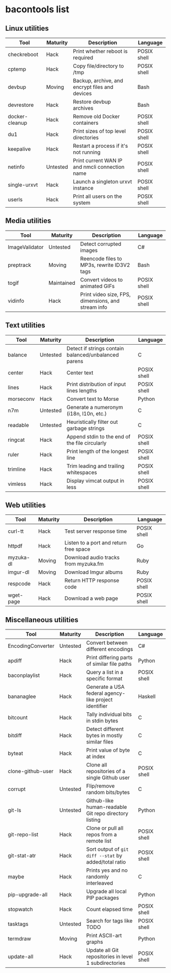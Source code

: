 bacontools list
===============

Linux utilities
---------------
| Tool           | Maturity | Description                                    | Language    |
|----------------|----------|------------------------------------------------|-------------|
| checkreboot    | Hack     | Print whether reboot is required               | POSIX shell |
| cptemp         | Hack     | Copy file/directory to /tmp                    | POSIX shell |
| devbup         | Moving   | Backup, archive, and encrypt files and devices | Bash        |
| devrestore     | Hack     | Restore devbup archives                        | Bash        |
| docker-cleanup | Hack     | Remove old Docker containers                   | POSIX shell |
| du1            | Hack     | Print sizes of top level directories           | POSIX shell |
| keepalive      | Hack     | Restart a process if it's not running          | POSIX shell |
| netinfo        | Untested | Print current WAN IP and nmcli connection name | POSIX shell |
| single-urxvt   | Hack     | Launch a singleton urxvt instance              | POSIX shell |
| userls         | Hack     | Print all users on the system                  | POSIX shell |

Media utilities
---------------
| Tool           | Maturity   | Description                                        | Language    |
|----------------|------------|----------------------------------------------------|-------------|
| ImageValidator | Untested   | Detect corrupted images                            | C#          |
| preptrack      | Moving     | Reencode files to MP3s, rewrite ID3V2 tags         | Bash        |
| togif          | Maintained | Convert videos to animated GIFs                    | POSIX shell |
| vidinfo        | Hack       | Print video size, FPS, dimensions, and stream info | POSIX shell |

Text utilities
--------------
| Tool      | Maturity | Description                                          | Language    |
|-----------|----------|------------------------------------------------------|-------------|
| balance   | Untested | Detect if strings contain balanced/unbalanced parens | C           |
| center    | Hack     | Center text                                          | POSIX shell |
| lines     | Hack     | Print distribution of input lines lengths            | POSIX shell |
| morseconv | Hack     | Convert text to Morse                                | Python      |
| n7m       | Untested | Generate a numeronym (i18n, l10n, etc.)              | C           |
| readable  | Untested | Heuristically filter out garbage strings             | C           |
| ringcat   | Hack     | Append stdin to the end of the file circularly       | POSIX shell |
| ruler     | Hack     | Print length of the longest line                     | POSIX shell |
| trimline  | Hack     | Trim leading and trailing whitespaces                | POSIX shell |
| vimless   | Hack     | Display vimcat output in less                        | POSIX shell |

Web utilities
-------------
| Tool      | Maturity | Description                            | Language    |
|-----------|----------|----------------------------------------|-------------|
| curl-tt   | Hack     | Test server response time              | POSIX shell |
| httpdf    | Hack     | Listen to a port and return free space | Go          |
| myzuka-dl | Moving   | Download audio tracks from myzuka.fm   | Ruby        |
| imgur-dl  | Moving   | Download Imgur albums                  | Ruby        |
| respcode  | Hack     | Return HTTP response code              | POSIX shell |
| wget-page | Hack     | Download a web page                    | POSIX shell |

Miscellaneous utilities
-----------------------
| Tool              | Maturity | Description                                             | Language    |
|-------------------|----------|---------------------------------------------------------|-------------|
| EncodingConverter | Untested | Convert between different encodings                     | C#          |
| apdiff            | Hack     | Print differing parts of similar file paths             | Python      |
| baconplaylist     | Hack     | Query a list in a specific format                       | POSIX shell |
| bananaglee        | Hack     | Generate a USA federal agency-like project identifier   | Haskell     |
| bitcount          | Hack     | Tally individual bits in stdin bytes                    | C           |
| bitdiff           | Hack     | Detect different bytes in mostly similar files          | C           |
| byteat            | Hack     | Print value of byte at index                            | C           |
| clone-github-user | Hack     | Clone all repositories of a single Github user          | POSIX shell |
| corrupt           | Untested | Flip/remove random bits/bytes                           | C           |
| git-ls            | Untested | Github-like human-readable Git repo directory listing   | Python      |
| git-repo-list     | Hack     | Clone or pull all repos from a remote list              | POSIX shell |
| git-stat-atr      | Hack     | Sort output of `git diff --stat` by added/total ratio   | POSIX shell |
| maybe             | Hack     | Prints yes and no randomly interleaved                  | C           |
| pip-upgrade-all   | Hack     | Upgrade all local PIP packages                          | Python      |
| stopwatch         | Hack     | Count elapsed time                                      | POSIX shell |
| tasktags          | Untested | Search for tags like TODO                               | POSIX shell |
| termdraw          | Moving   | Print ASCII-art graphs                                  | Python      |
| update-all        | Hack     | Update all Git repositories in level 1 subdirectories   | POSIX shell |
